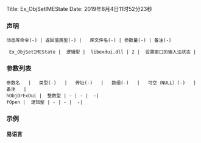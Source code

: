 Title: Ex_ObjSetIMEState
Date: 2019年8月4日11时52分23秒

### 声明


```table
动态库命令(-) | 返回值类型(-) |   库文件名(-) | 参数量(-) | 备注(-)

 Ex_ObjSetIMEState |  逻辑型 |  libexdui.dll | 2 |  设置窗口的输入法状态 | 
```


### 参数列表

```table
参数名   |   类型(-)   |   传址(-)   |   数组(-)   |   可空（NULL）(-)   |   备注   |
hObjOrExDui |  整数型 | - | - |  -| 
fOpen |  逻辑型 | - | - |  -| 
```




### 示例
#### 易语言
```c

```